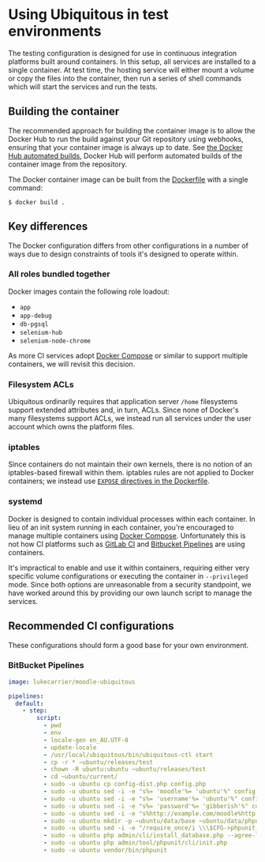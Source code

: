 # Using Ubiquitous in test environments

The testing configuration is designed for use in continuous integration platforms built around containers. In this setup, all services are installed to a single container. At test time, the hosting service will either mount a volume or copy the files into the container, then run a series of shell commands which will start the services and run the tests.

## Building the container

The recommended approach for building the container image is to allow the Docker Hub to run the build against your Git repository using webhooks, ensuring that your container image is always up to date. See [the Docker Hub automated builds](https://docs.docker.com/docker-hub/builds/), Docker Hub will perform automated builds of the container image from the repository.

The Docker container image can be built from the [Dockerfile](../../Dockerfile) with a single command:

```
$ docker build .
```

## Key differences

The Docker configuration differs from other configurations in a number of ways due to design constraints of tools it's designed to operate within.

### All roles bundled together

Docker images contain the following role loadout:

* `app`
* `app-debug`
* `db-pgsql`
* `selenium-hub`
* `selenium-node-chrome`

As more CI services adopt [Docker Compose](https://docs.docker.com/compose/) or similar to support multiple containers, we will revisit this decision.

### Filesystem ACLs

Ubiquitous ordinarily requires that application server `/home` filesystems support extended attributes and, in turn, ACLs. Since none of Docker's many filesystems support ACLs, we instead run all services under the user account which owns the platform files.

### iptables

Since containers do not maintain their own kernels, there is no notion of an iptables-based firewall within them. iptables rules are not applied to Docker containers; we instead use [`EXPOSE` directives in the Dockerfile](https://docs.docker.com/engine/reference/builder/#expose).

### systemd

Docker is designed to contain individual processes within each container. In lieu of an init system running in each container, you're encouraged to manage multiple containers using [Docker Compose](https://docs.docker.com/compose/). Unfortunately this is not how CI platforms such as [GitLab CI](https://about.gitlab.com/gitlab-ci/) and [Bitbucket Pipelines](https://bitbucket.org/product/features/pipelines) are using containers.

It's impractical to enable and use it within containers, requiring either very specific volume configurations or executing the container in `--privileged` mode. Since both options are unreasonable from a security standpoint, we have worked around this by providing our own launch script to manage the services.

## Recommended CI configurations

These configurations should form a good base for your own environment.

### BitBucket Pipelines

```yaml
image: lukecarrier/moodle-ubiquitous

pipelines:
  default:
    - step:
        script:
          - pwd
          - env
          - locale-gen en_AU.UTF-8
          - update-locale
          - /usr/local/ubiquitous/bin/ubiquitous-ctl start
          - cp -r * ~ubuntu/releases/test
          - chown -R ubuntu:ubuntu ~ubuntu/releases/test
          - cd ~ubuntu/current/
          - sudo -u ubuntu cp config-dist.php config.php
          - sudo -u ubuntu sed -i -e "s%= 'moodle'%= 'ubuntu'%" config.php
          - sudo -u ubuntu sed -i -e "s%= 'username'%= 'ubuntu'%" config.php
          - sudo -u ubuntu sed -i -e "s%= 'password'%= 'gibberish'%" config.php
          - sudo -u ubuntu sed -i -e "s%http://example.com/moodle%http://localhost%" -e "s%/home/example/moodledata%/home/ubuntu/data/base%" config.php
          - sudo -u ubuntu mkdir -p ~ubuntu/data/base ~ubuntu/data/phpunit
          - sudo -u ubuntu sed -i -e "/require_once/i \\\$CFG->phpunit_dataroot = '\/home\/ubuntu\/data\/phpunit';" -e "/require_once/i \\\$CFG->phpunit_prefix = 'p_';" config.php
          - sudo -u ubuntu php admin/cli/install_database.php --agree-license --adminpass='P4$$word'
          - sudo -u ubuntu php admin/tool/phpunit/cli/init.php
          - sudo -u ubuntu vendor/bin/phpunit
```
